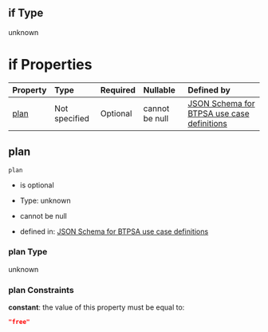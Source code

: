 ## if Type

unknown

# if Properties

| Property      | Type          | Required | Nullable       | Defined by                                                                                                                                                                                                                                    |
| :------------ | :------------ | :------- | :------------- | :-------------------------------------------------------------------------------------------------------------------------------------------------------------------------------------------------------------------------------------------- |
| [plan](#plan) | Not specified | Optional | cannot be null | [JSON Schema for BTPSA use case definitions](btpsa-usecase-properties-services-items-allof-1-then-allof-109-then-allof-0-if-properties-plan.md "undefined#/properties/services/items/allOf/1/then/allOf/109/then/allOf/0/if/properties/plan") |

## plan



`plan`

*   is optional

*   Type: unknown

*   cannot be null

*   defined in: [JSON Schema for BTPSA use case definitions](btpsa-usecase-properties-services-items-allof-1-then-allof-109-then-allof-0-if-properties-plan.md "undefined#/properties/services/items/allOf/1/then/allOf/109/then/allOf/0/if/properties/plan")

### plan Type

unknown

### plan Constraints

**constant**: the value of this property must be equal to:

```json
"free"
```
